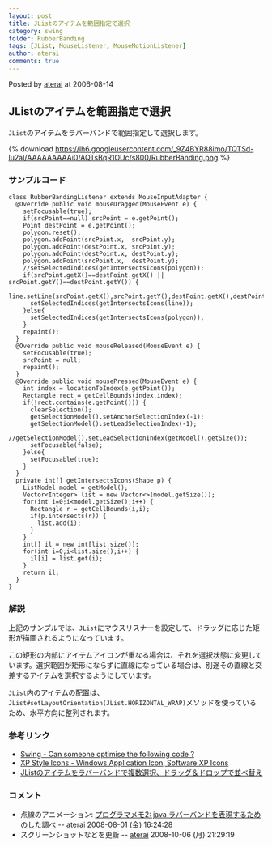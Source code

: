 ```yaml
---
layout: post
title: JListのアイテムを範囲指定で選択
category: swing
folder: RubberBanding
tags: [JList, MouseListener, MouseMotionListener]
author: aterai
comments: true
---
```


Posted by [aterai](http://terai.xrea.jp/aterai.html) at 2006-08-14

## JListのアイテムを範囲指定で選択
`JList`のアイテムをラバーバンドで範囲指定して選択します。


{% download https://lh6.googleusercontent.com/_9Z4BYR88imo/TQTSd-lu2aI/AAAAAAAAAi0/AQTsBqR1OUc/s800/RubberBanding.png %}

### サンプルコード
<pre class="prettyprint"><code>class RubberBandingListener extends MouseInputAdapter {
  @Override public void mouseDragged(MouseEvent e) {
    setFocusable(true);
    if(srcPoint==null) srcPoint = e.getPoint();
    Point destPoint = e.getPoint();
    polygon.reset();
    polygon.addPoint(srcPoint.x,  srcPoint.y);
    polygon.addPoint(destPoint.x, srcPoint.y);
    polygon.addPoint(destPoint.x, destPoint.y);
    polygon.addPoint(srcPoint.x,  destPoint.y);
    //setSelectedIndices(getIntersectsIcons(polygon));
    if(srcPoint.getX()==destPoint.getX() || srcPoint.getY()==destPoint.getY()) {
      line.setLine(srcPoint.getX(),srcPoint.getY(),destPoint.getX(),destPoint.getY());
      setSelectedIndices(getIntersectsIcons(line));
    }else{
      setSelectedIndices(getIntersectsIcons(polygon));
    }
    repaint();
  }
  @Override public void mouseReleased(MouseEvent e) {
    setFocusable(true);
    srcPoint = null;
    repaint();
  }
  @Override public void mousePressed(MouseEvent e) {
    int index = locationToIndex(e.getPoint());
    Rectangle rect = getCellBounds(index,index);
    if(!rect.contains(e.getPoint())) {
      clearSelection();
      getSelectionModel().setAnchorSelectionIndex(-1);
      getSelectionModel().setLeadSelectionIndex(-1);
      //getSelectionModel().setLeadSelectionIndex(getModel().getSize());
      setFocusable(false);
    }else{
      setFocusable(true);
    }
  }
  private int[] getIntersectsIcons(Shape p) {
    ListModel model = getModel();
    Vector&lt;Integer&gt; list = new Vector&lt;&gt;(model.getSize());
    for(int i=0;i&lt;model.getSize();i++) {
      Rectangle r = getCellBounds(i,i);
      if(p.intersects(r)) {
        list.add(i);
      }
    }
    int[] il = new int[list.size()];
    for(int i=0;i&lt;list.size();i++) {
      il[i] = list.get(i);
    }
    return il;
  }
}
</code></pre>

### 解説
上記のサンプルでは、`JList`にマウスリスナーを設定して、ドラッグに応じた矩形が描画されるようになっています。

この矩形の内部にアイテムアイコンが重なる場合は、それを選択状態に変更しています。選択範囲が矩形にならずに直線になっている場合は、別途その直線と交差するアイテムを選択するようにしています。

`JList`内のアイテムの配置は、`JList#setLayoutOrientation(JList.HORIZONTAL_WRAP)`メソッドを使っているため、水平方向に整列されます。

### 参考リンク
- [Swing - Can someone optimise the following code ?](https://forums.oracle.com/thread/1378164)
- [XP Style Icons - Windows Application Icon, Software XP Icons](http://www.icongalore.com/)
- [JListのアイテムをラバーバンドで複数選択、ドラッグ＆ドロップで並べ替え](http://terai.xrea.jp/Swing/DragSelectDropReordering.html)

<!-- dummy comment line for breaking list -->

### コメント
- 点線のアニメーション: [プログラマメモ2: java ラバーバンドを表現するためのした調べ](http://programamemo2.blogspot.com/2007/08/java.html) -- [aterai](http://terai.xrea.jp/aterai.html) 2008-08-01 (金) 16:24:28
- スクリーンショットなどを更新 -- [aterai](http://terai.xrea.jp/aterai.html) 2008-10-06 (月) 21:29:19

<!-- dummy comment line for breaking list -->

